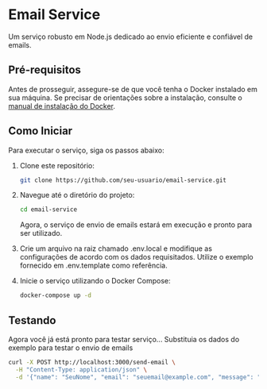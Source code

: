 # Email Service

Um serviço robusto em Node.js dedicado ao envio eficiente e confiável de emails.

## Pré-requisitos

Antes de prosseguir, assegure-se de que você tenha o Docker instalado em sua máquina. Se precisar de orientações sobre a instalação, consulte o [manual de instalação do Docker](https://docs.docker.com/engine/install/).

## Como Iniciar

Para executar o serviço, siga os passos abaixo:

1. Clone este repositório:
   ```bash
   git clone https://github.com/seu-usuario/email-service.git
   ```
2. Navegue até o diretório do projeto:
   ```bash
   cd email-service
   ```
   Agora, o serviço de envio de emails estará em execução e pronto para ser utilizado.

3. Crie um arquivo na raiz chamado .env.local e modifique as configurações de acordo com os dados requisitados. Utilize o exemplo fornecido em .env.template como referência.

4. Inicie o serviço utilizando o Docker Compose:   
   ```bash
   docker-compose up -d
   ```
   
## Testando

Agora você já está pronto para testar serviço... Substituia os dados do exemplo para testar o envio de emails

```bash
curl -X POST http://localhost:3000/send-email \
  -H "Content-Type: application/json" \
  -d '{"name": "SeuNome", "email": "seuemail@example.com", "message": "SuaMensagemAqui"}'
```
